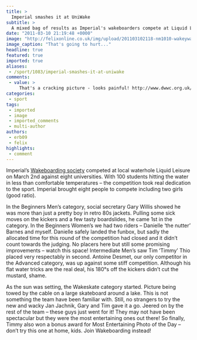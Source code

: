 ```yaml
---
title: >
  Imperial smashes it at UniWake
subtitle: >
  A mixed bag of results as Imperial's wakeboarders compete at Liquid Leisure
date: "2011-03-10 21:19:48 +0000"
image: "http://felixonline.co.uk/img/upload/201103102118-nm1010-wakeywak.jpg"
image_caption: "That's going to hurt..."
headline: true
featured: true
imported: true
aliases:
 - /sport/1083/imperial-smashes-it-at-uniwake
comments:
 - value: >
     That's a cracking picture - looks painful! http://www.dwwc.org.uk/
categories:
 - sport
tags:
 - imported
 - image
 - imported_comments
 - multi-author
authors:
 - erb09
 - felix
highlights:
 - comment
---
```


Imperial’s [Wakeboarding society](http://wakeimperial.co.uk/) competed at local waterhole Liquid Leisure on March 2nd against eight universities. With 100 students hitting the water in less than comfortable temperatures – the competition took real dedication to the sport. Imperial brought eight people to compete including two girls (good ratio).

In the Beginners Men’s category, social secretary Gary Willis showed he was more than just a pretty boy in retro 80s jackets. Pulling some sick moves on the kickers and a few tasty boardslides, he came 1st in the category. In the Beginners Women’s we had two riders – Danielle ‘the nutter’ Barnes and myself. Danielle safely landed the funbox, but sadly the allocated time for this round of the competition had closed and it didn’t count towards the judging. No placers here but still some promising improvements – watch this space! Intermediate Men’s saw Tim ‘Timmy’ Thio placed very respectably in second. Antoine Desmet, our only competitor in the Advanced category, was up against some stiff competition. Although his flat water tricks are the real deal, his 180°s off the kickers didn’t cut the mustard, shame.

As the sun was setting, the Wakeskate category started. Picture being towed by the cable on a large skateboard around a lake. This is not something the team have been familiar with. Still, no strangers to try the new and wacky Jan Jachnik, Gary and Tim gave it a go. Jeered on by the rest of the team – these guys just went for it! They may not have been spectacular but they were the most entertaining ones out there! So finally, Timmy also won a bonus award for Most Entertaining Photo of the Day – don’t try this one at home, kids. Join Wakeboarding instead!
